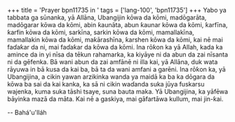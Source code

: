 +++
title = 'Prayer bpn11735 in '
tags = ['lang-100', 'bpn11735']
+++
Yabo ya tabbata ga sūnanka, yā Allāna, Ubangijin kōwa da kōmi, madōgarāta, madōgarar kōwa da kōmi, abin ƙaunāta, abun ƙaunar kōwa da kōmi, ƙarfīna, ƙarfin kōwa da kōmi, sarkīna, sarkin kōwa da kōmi, mamallakīna, mamallakin kōwa da kōmi, maƙārashīna, ƙarshen kōwa da kōmi, kai nē mai faɗaƙar da ni, mai faɗaƙar da kōwa da kōmi. Ina rōƙon ka yā Allah, kada ka amince da in yi nīsa da tēkun rahamarka, ka kiyāye ni da abun da zai nīsanta ni da gēfenka.
Bā wani abun da zai amfānē ni illa kai, yā Allāna, duk wata rāyuwa in bā kusa da kai ba, bā ta da wani amfani a garēni. Ina rōƙon ka, yā Ubangijina, a cikin yawan arzikinka wanda ya maidā ka ba ka dōgara da kōwa ba sai da kai kanka, ka sā ni cikin waɗanda suka jūya fuskarsu wajenka, kuma suka tāshi tsaye, suna bauta maka. 
Yā Ubangijina, ka yāfēwa bāyinka mazā da māta. Kai nē a gaskiya, mai gāfartāwa kullum, mai jin-ƙai.

-- Bahá'u'lláh

